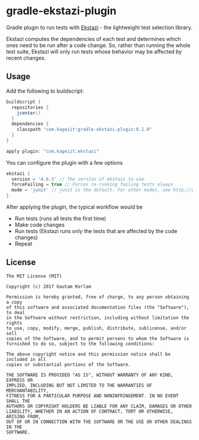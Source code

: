 gradle-ekstazi-plugin
======================

Gradle plugin to run tests with [Ekstazi](http://www.ekstazi.org/index.html) - the lightweight test selection
library.

Ekstazi computes the dependencies of each test and determines which ones need to be run after a code change. So,
rather than running the whole test suite, Ekstazi will only run tests whose behavior may be affected by recent changes.

Usage
-----
Add the following to buildscript:
```groovy
buildscript {
  repositories {
    jcenter()
  }
  dependencies {
    classpath "com.kageiit:gradle-ekstazi-plugin:0.1.0"
  }
}

apply plugin: "com.kageiit.ekstazi"
```

You can configure the plugin with a few options
```groovy
ekstazi {
  version = '4.6.3' // The version of ekstazi to use
  forceFailing = true // Forces re-running failing tests always
  mode = 'junit' // junit is the default. For other modes, see http://www.ekstazi.org/agent.html
}
```

After applying the plugin, the typical workflow would be
- Run tests (runs all tests the first time)
- Make code changes
- Run tests (Ekstazi runs only the tests that are affected by the code changes)
- Repeat

License
-------

```
The MIT License (MIT)

Copyright (c) 2017 Gautam Korlam

Permission is hereby granted, free of charge, to any person obtaining a copy
of this software and associated documentation files (the "Software"), to deal
in the Software without restriction, including without limitation the rights
to use, copy, modify, merge, publish, distribute, sublicense, and/or sell
copies of the Software, and to permit persons to whom the Software is
furnished to do so, subject to the following conditions:

The above copyright notice and this permission notice shall be included in all
copies or substantial portions of the Software.

THE SOFTWARE IS PROVIDED "AS IS", WITHOUT WARRANTY OF ANY KIND, EXPRESS OR
IMPLIED, INCLUDING BUT NOT LIMITED TO THE WARRANTIES OF MERCHANTABILITY,
FITNESS FOR A PARTICULAR PURPOSE AND NONINFRINGEMENT. IN NO EVENT SHALL THE
AUTHORS OR COPYRIGHT HOLDERS BE LIABLE FOR ANY CLAIM, DAMAGES OR OTHER
LIABILITY, WHETHER IN AN ACTION OF CONTRACT, TORT OR OTHERWISE, ARISING FROM,
OUT OF OR IN CONNECTION WITH THE SOFTWARE OR THE USE OR OTHER DEALINGS IN THE
SOFTWARE.
```
